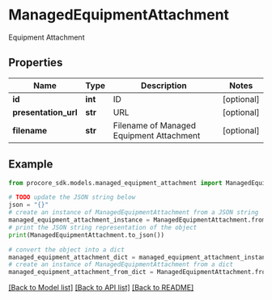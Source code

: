 # ManagedEquipmentAttachment

Equipment Attachment

## Properties

Name | Type | Description | Notes
------------ | ------------- | ------------- | -------------
**id** | **int** | ID | [optional] 
**presentation_url** | **str** | URL | [optional] 
**filename** | **str** | Filename of Managed Equipment Attachment | [optional] 

## Example

```python
from procore_sdk.models.managed_equipment_attachment import ManagedEquipmentAttachment

# TODO update the JSON string below
json = "{}"
# create an instance of ManagedEquipmentAttachment from a JSON string
managed_equipment_attachment_instance = ManagedEquipmentAttachment.from_json(json)
# print the JSON string representation of the object
print(ManagedEquipmentAttachment.to_json())

# convert the object into a dict
managed_equipment_attachment_dict = managed_equipment_attachment_instance.to_dict()
# create an instance of ManagedEquipmentAttachment from a dict
managed_equipment_attachment_from_dict = ManagedEquipmentAttachment.from_dict(managed_equipment_attachment_dict)
```
[[Back to Model list]](../README.md#documentation-for-models) [[Back to API list]](../README.md#documentation-for-api-endpoints) [[Back to README]](../README.md)


